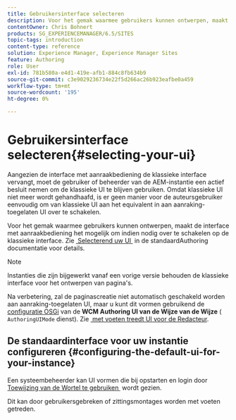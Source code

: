 ```yaml
---
title: Gebruikersinterface selecteren
description: Voor het gemak waarmee gebruikers kunnen ontwerpen, maakt de interface met aanraakbediening het mogelijk om indien nodig over te schakelen op de klassieke interface.
contentOwner: Chris Bohnert
products: SG_EXPERIENCEMANAGER/6.5/SITES
topic-tags: introduction
content-type: reference
solution: Experience Manager, Experience Manager Sites
feature: Authoring
role: User
exl-id: 781b580a-e4d1-419e-afb1-884c8fb634b9
source-git-commit: c3e9029236734e22f5d266ac26b923eafbe0a459
workflow-type: tm+mt
source-wordcount: '195'
ht-degree: 0%

---
```


# Gebruikersinterface selecteren{#selecting-your-ui}

Aangezien de interface met aanraakbediening de klassieke interface vervangt, moet de gebruiker of beheerder van de AEM-instantie een actief besluit nemen om de klassieke UI te blijven gebruiken. Omdat klassieke UI niet meer wordt gehandhaafd, is er geen manier voor de auteursgebruiker eenvoudig om van klassieke UI aan het equivalent in aan aanraking-toegelaten UI over te schakelen.

Voor het gemak waarmee gebruikers kunnen ontwerpen, maakt de interface met aanraakbediening het mogelijk om indien nodig over te schakelen op de klassieke interface. Zie [&#x200B; Selecterend uw UI &#x200B;](/help/sites-authoring/select-ui.md) in de standaardAuthoring documentatie voor details.

>[!NOTE]
>
>Instanties die zijn bijgewerkt vanaf een vorige versie behouden de klassieke interface voor het ontwerpen van pagina&#39;s.
>
>Na verbetering, zal de paginascreatie niet automatisch geschakeld worden aan aanraking-toegelaten UI, maar u kunt dit vormen gebruikend de [&#x200B; configuratie OSGi &#x200B;](/help/sites-deploying/configuring-osgi.md) van de **WCM Authoring UI van de Wijze van de Wijze** ( `AuthoringUIMode` dienst). Zie [&#x200B; met voeten treedt UI voor de Redacteur &#x200B;](#uioverridesfortheeditor).

## De standaardinterface voor uw instantie configureren {#configuring-the-default-ui-for-your-instance}

Een systeembeheerder kan UI vormen die bij opstarten en login door [&#x200B; Toewijzing van de Wortel te gebruiken &#x200B;](/help/sites-deploying/osgi-configuration-settings.md#daycqrootmapping) wordt gezien.

Dit kan door gebruikersgebreken of zittingsmontages worden met voeten getreden.
